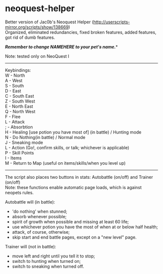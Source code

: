 # neoquest-helper
Better version of Jac0b's Neoquest Helper (http://userscripts-mirror.org/scripts/show/138669)  
Organized, eliminated redundancies, fixed broken features, added features, got rid of dumb features. 

*****Remember to change NAMEHERE to your pet's name.******

Note: tested only on NeoQuest I

---

Keybindings:  
W - North   
A - West   
S - South   
D - East   
C - South East   
Z - South West   
E - North East   
Q - North West   
F - Flee   
L - Attack   
; - Absorbtion   
H - Healing [use potion you have most of] (in battle) / Hunting mode   
N - Do Nothing(in battle) / Normal mode   
J - Sneaking mode   
L - Action (Go!, confirm skills, or talk; whichever is applicable)  
P - Skill Points   
I - Items   
M - Return to Map (useful on items/skills/when you level up)  

---

The script also places two buttons in stats: Autobattle (on/off) and Trainer (on/off)  
Note: these functions enable automatic page loads, which is against neopets rules.  

Autobattle will (in battle):  
 - 'do nothing' when stunned;  
 - absorb whenever possible;  
 - spirit of growth when possible and missing at least 60 life;  
 - use whichever potion you have the most of when at or below half health;  
 - attack, of course, otherwise;  
 - skip start and end battle pages, except on a "new level" page.  

Trainer will (not in battle):  
 - move left and right until you tell it to stop;  
 - switch to hunting when turned on;  
 - switch to sneaking when turned off.  
